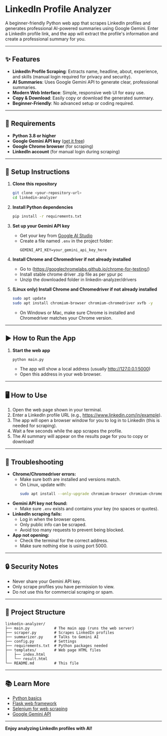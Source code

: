 # LinkedIn Profile Analyzer

A beginner-friendly Python web app that scrapes LinkedIn profiles and generates professional AI-powered summaries using Google Gemini. Enter a LinkedIn profile link, and the app will extract the profile's information and create a professional summary for you.

---

## ✨ Features
- **LinkedIn Profile Scraping**: Extracts name, headline, about, experience, and skills (manual login required for privacy and security).
- **AI Summaries**: Uses Google Gemini API to generate clear, professional summaries.
- **Modern Web Interface**: Simple, responsive web UI for easy use.
- **Copy & Download**: Easily copy or download the generated summary.
- **Beginner-Friendly**: No advanced setup or coding required.

---

## 📝 Requirements
- **Python 3.8 or higher**
- **Google Gemini API key** ([get it free](https://aistudio.google.com/app/apikey))
- **Google Chrome browser** (for scraping)
- **LinkedIn account** (for manual login during scraping)

---

## 🚀 Setup Instructions

1. **Clone this repository**
   ```sh
   git clone <your-repository-url>
   cd linkedin-analyzer
   ```

2. **Install Python dependencies**
   ```sh
   pip install -r requirements.txt
   ```

3. **Set up your Gemini API key**
   - Get your key from [Google AI Studio](https://aistudio.google.com/app/apikey)
   - Create a file named `.env` in the project folder:
     ```
     GEMINI_API_KEY=your_gemini_api_key_here
     ```
4. **Install Chrome and Chromedriver if not already installed**
   - Go to (https://googlechromelabs.github.io/chrome-for-testing/)
   - Install stable chrome driver .zip file as per ypur pc
   - Unzip the downloaded folder in linkedin-analyzer/drivers

5. **(Linux only) Install Chrome and Chromedriver if not already installed**
   ```sh
   sudo apt update
   sudo apt install chromium-browser chromium-chromedriver xvfb -y
   ```
   - On Windows or Mac, make sure Chrome is installed and Chromedriver matches your Chrome version.

---

## ▶️ How to Run the App

1. **Start the web app**
   ```sh
   python main.py
   ```
   - The app will show a local address (usually http://127.0.0.1:5000)
   - Open this address in your web browser.

---

## 🖥️ How to Use

1. Open the web page shown in your terminal.
2. Enter a LinkedIn profile URL (e.g., https://www.linkedin.com/in/example).
3. The app will open a browser window for you to log in to LinkedIn (this is needed for scraping).
4. Wait a few seconds while the app scrapes the profile.
5. The AI summary will appear on the results page for you to copy or download!

---

## 🐞 Troubleshooting
- **Chrome/Chromedriver errors:**
  - Make sure both are installed and versions match.
  - On Linux, update with:
    ```sh
    sudo apt install --only-upgrade chromium-browser chromium-chromedriver
    ```
- **Gemini API key not found:**
  - Make sure `.env` exists and contains your key (no spaces or quotes).
- **LinkedIn scraping fails:**
  - Log in when the browser opens.
  - Only public info can be scraped.
  - Avoid too many requests to prevent being blocked.
- **App not opening:**
  - Check the terminal for the correct address.
  - Make sure nothing else is using port 5000.

---

## 🔒 Security Notes
- Never share your Gemini API key.
- Only scrape profiles you have permission to view.
- Do not use this for commercial scraping or spam.

---

## 📁 Project Structure
```
linkedin-analyzer/
├── main.py           # The main app (runs the web server)
├── scraper.py        # Scrapes LinkedIn profiles
├── summarizer.py     # Talks to Gemini AI
├── config.py         # Settings
├── requirements.txt  # Python packages needed
├── templates/        # Web page HTML files
│   ├── index.html
│   └── result.html
└── README.md         # This file
```

---

## 📚 Learn More
- [Python basics](https://www.learnpython.org/)
- [Flask web framework](https://flask.palletsprojects.com/)
- [Selenium for web scraping](https://selenium-python.readthedocs.io/)
- [Google Gemini API](https://aistudio.google.com/app/apikey)

---

**Enjoy analyzing LinkedIn profiles with AI!**